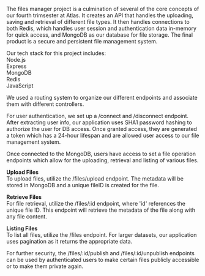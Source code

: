 The files manager project is a culmination of several of the core concepts of our fourth trimsester at Atlas. It creates an API that handles the uploading, saving and retrieval of different file types. It then handles connections to both Redis, which handles user session and authentication data in-memory for quick access, and MongoDB as our database for file storage. The final product is a secure and persistent file management system.

Our tech stack for this project includes:  
Node.js  
Express  
MongoDB  
Redis  
JavaScript  

We used a routing system to organize our different endpoints and associate them with different controllers.

For user authentication, we set up a /connect and /disconnect endpoint. After extracting user info, our application uses SHA1 password hashing to authorize the user for DB access. Once granted access, they are generated a token which has a 24-hour lifespan and are allowed user access to our file management system.

Once connected to the MongoDB, users have access to set a file operation endpoints which allow for the uploading, retrieval and listing of various files.  

**Upload Files**  
To upload files, utilize the /files/upload endpoint. The metadata will be stored in MongoDB and a unique fileID is created for the file.  

**Retrieve Files**  
For file retrieval, utilize the /files/:id endpoint, where 'id' references the unique file ID. This endpoint will retrieve the metadata of the file along with any file content.  

**Listing Files**  
To list all files, utilize the /files endpoint. For larger datasets, our application uses pagination as it returns the appropriate data.

For further security, the /files/:id/publish and /files/:id/unpublish endpoints can be used by authenticated users to make certain files publicly accessible or to make them private again. 
